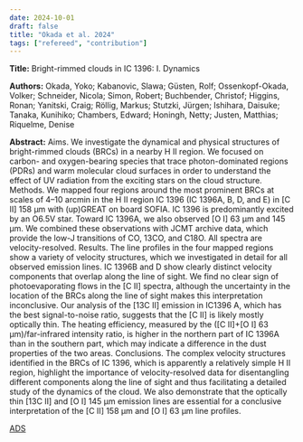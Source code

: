 ```yaml
---
date: 2024-10-01
draft: false
title: "Okada et al. 2024"
tags: ["refereed", "contribution"]
---
```


**Title:** Bright-rimmed clouds in IC 1396: I. Dynamics

**Authors:**  Okada, Yoko; Kabanovic, Slawa; Güsten, Rolf; Ossenkopf-Okada, Volker; Schneider, Nicola; Simon, Robert; Buchbender, Christof; Higgins, Ronan; Yanitski, Craig; Röllig, Markus; Stutzki, Jürgen; Ishihara, Daisuke; Tanaka, Kunihiko; Chambers, Edward; Honingh, Netty; Justen, Matthias; Riquelme, Denise

**Abstract:** Aims. We investigate the dynamical and physical structures of bright-rimmed clouds (BRCs) in a nearby H II region. We focused on carbon- and oxygen-bearing species that trace photon-dominated regions (PDRs) and warm molecular cloud surfaces in order to understand the effect of UV radiation from the exciting stars on the cloud structure. Methods. We mapped four regions around the most prominent BRCs at scales of 4–10 arcmin in the H II region IC 1396 (IC 1396A, B, D, and E) in [C II] 158 µm with (up)GREAT on board SOFIA. IC 1396 is predominantly excited by an O6.5V star. Toward IC 1396A, we also observed [O I] 63 µm and 145 µm. We combined these observations with JCMT archive data, which provide the low-J transitions of CO, 13CO, and C18O. All spectra are velocity-resolved. Results. The line profiles in the four mapped regions show a variety of velocity structures, which we investigated in detail for all observed emission lines. IC 1396B and D show clearly distinct velocity components that overlap along the line of sight. We find no clear sign of photoevaporating flows in the [C II] spectra, although the uncertainty in the location of the BRCs along the line of sight makes this interpretation inconclusive. Our analysis of the [13C II] emission in IC1396 A, which has the best signal-to-noise ratio, suggests that the [C II] is likely mostly optically thin. The heating efficiency, measured by the ([C II]+[O I] 63 µm)/far-infrared intensity ratio, is higher in the northern part of IC 1396A than in the southern part, which may indicate a difference in the dust properties of the two areas. Conclusions. The complex velocity structures identified in the BRCs of IC 1396, which is apparently a relatively simple H II region, highlight the importance of velocity-resolved data for disentangling different components along the line of sight and thus facilitating a detailed study of the dynamics of the cloud. We also demonstrate that the optically thin [13C II] and [O I] 145 µm emission lines are essential for a conclusive interpretation of the [C II] 158 µm and [O I] 63 µm line profiles.

[ADS](https://ui.adsabs.harvard.edu/abs/2024A%26A...690A..45O/abstract)

